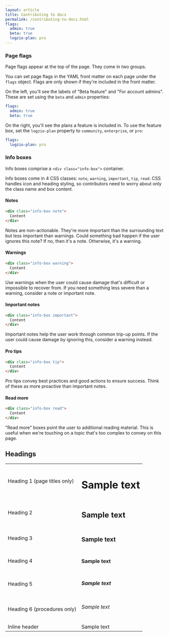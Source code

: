 ```yaml
---
layout: article
title: Contributing to docs
permalink: /contributing-to-docs.html
flags:
  admin: true
  beta: true
  logzio-plan: pro
---
```


### Page flags

Page flags appear at the top of the page.
They come in two groups.

You can set page flags in the YAML front matter on each page under the `flags` object.
Flags are only shown if they're included in the front matter.

On the left, you'll see the labels of "Beta feature" and "For account admins".
These are set using the `beta` and `admin` properties:

```yaml
flags:
  admin: true
  beta: true
```

On the right, you'll see the plans a feature is included in.
To use the feature box, set the `logzio-plan` property to `community`, `enterprise`, or `pro`:

```yaml
flags:
  logzio-plan: pro
```

### Info boxes

Info boxes comprise a `<div class="info-box">` container.

Info boxes come in 4 CSS classes: `note`, `warning`, `important`, `tip`, `read`.
CSS handles icon and heading styling, so contributors need to worry about only the class name and box content.

#### Notes

```html
<div class="info-box note">
  Content
</div>
```
<p> </p>
<div class="info-box note">
  Notes are non-actionable.
  They're more important than the surrounding text but less important than warnings.
  Could something bad happen if the user ignores this note?
  If no, then it's a note. Otherwise, it's a warning.
</div>

#### Warnings
```html
<div class="info-box warning">
  Content
</div>
```
<p> </p>
<div class="info-box warning">
  Use warnings when the user could cause damage that's difficult or impossible to recover from.
  If you need something less severe than a warning, consider a note or important note.
</div>

#### Important notes
````html
<div class="info-box important">
  Content
</div>
````
<p> </p>
<div class="info-box important">
  Important notes help the user work through common trip-up points.
  If the user could cause damage by ignoring this, consider a warning instead.
</div>

#### Pro tips
````html
<div class="info-box tip">
  Content
</div>
````
<p> </p>
<div class="info-box tip">
  Pro tips convey best practices and good actions to ensure success.
  Think of these as more proactive than important notes.
</div>


#### Read more
```html
<div class="info-box read">
  Content
</div>
```

<p> </p>
<div class="info-box read">
  "Read more" boxes point the user to additional reading material.
  This is useful when we're touching on a topic that's too complex to convey on this page.
</div>

## Headings

<table>
  <tr>
    <td> Heading 1 (page titles only) </td>
    <td> <h1>Sample text</h1> </td>
  </tr>
  <tr>
    <td> Heading 2 </td>
    <td> <h2>Sample text</h2> </td>
  </tr>
  <tr>
    <td> Heading 3 </td>
    <td> <h3>Sample text</h3> </td>
  </tr>
  <tr>
    <td> Heading 4 </td>
    <td> <h4>Sample text</h4> </td>
  </tr>
  <tr>
    <td> Heading 5 </td>
    <td> <h5>Sample text</h5> </td>
  </tr>
  <tr>
    <td> Heading 6 (procedures only) </td>
    <td> <h6>Sample text</h6> </td>
  </tr>
  <tr>
    <td> Inline header </td>
    <td> <div class="inline-header">Sample text</div> </td>
  </tr>
</table>